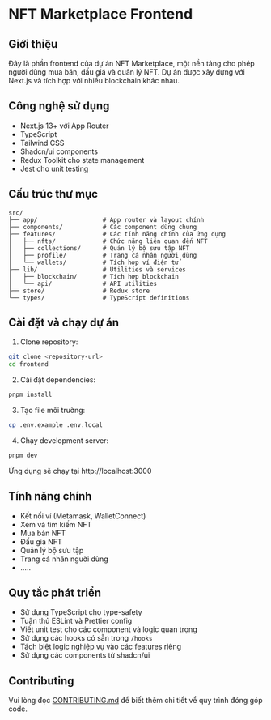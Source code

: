 # NFT Marketplace Frontend

## Giới thiệu

Đây là phần frontend của dự án NFT Marketplace, một nền tảng cho phép người dùng mua bán, đấu giá và quản lý NFT. Dự án được xây dựng với Next.js và tích hợp với nhiều blockchain khác nhau.

## Công nghệ sử dụng

- Next.js 13+ với App Router
- TypeScript
- Tailwind CSS
- Shadcn/ui components
- Redux Toolkit cho state management
- Jest cho unit testing

## Cấu trúc thư mục

```
src/
├── app/                  # App router và layout chính
├── components/           # Các component dùng chung
├── features/             # Các tính năng chính của ứng dụng
│   ├── nfts/             # Chức năng liên quan đến NFT
│   ├── collections/      # Quản lý bộ sưu tập NFT
│   ├── profile/          # Trang cá nhân người dùng
│   └── wallets/          # Tích hợp ví điện tử
├── lib/                  # Utilities và services
│   ├── blockchain/       # Tích hợp blockchain
│   └── api/              # API utilities
├── store/                # Redux store
└── types/                # TypeScript definitions
```

## Cài đặt và chạy dự án

1. Clone repository:

```bash
git clone <repository-url>
cd frontend
```

2. Cài đặt dependencies:

```bash
pnpm install
```

3. Tạo file môi trường:

```bash
cp .env.example .env.local
```

4. Chạy development server:

```bash
pnpm dev
```

Ứng dụng sẽ chạy tại http://localhost:3000

## Tính năng chính

- Kết nối ví (Metamask, WalletConnect)
- Xem và tìm kiếm NFT
- Mua bán NFT
- Đấu giá NFT
- Quản lý bộ sưu tập
- Trang cá nhân người dùng
- .....

## Quy tắc phát triển

- Sử dụng TypeScript cho type-safety
- Tuân thủ ESLint và Prettier config
- Viết unit test cho các component và logic quan trọng
- Sử dụng các hooks có sẵn trong `/hooks`
- Tách biệt logic nghiệp vụ vào các features riêng
- Sử dụng các components từ shadcn/ui

## Contributing

Vui lòng đọc [CONTRIBUTING.md](CONTRIBUTING.md) để biết thêm chi tiết về quy trình đóng góp code.